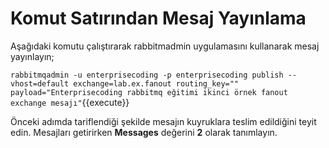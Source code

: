 # Komut Satırından Mesaj Yayınlama

Aşağıdaki komutu çalıştırarak rabbitmadmin uygulamasını kullanarak mesaj yayınlayın;

`rabbitmqadmin -u enterprisecoding -p enterprisecoding publish --vhost=default exchange=lab.ex.fanout routing_key="" payload="Enterprisecoding rabbitmq eğitimi ikinci örnek fanout exchange mesajı"`{{execute}}

Önceki adımda tariflendiği şekilde mesajın kuyruklara teslim edildiğini teyit edin. Mesajları getirirken **Messages** değerini **2** olarak tanımlayın.